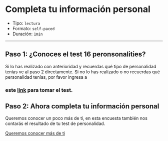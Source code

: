 # Completa tu información personal

* Tipo: `lectura`
* Formato: `self-paced`
* Duración: `1min`

***
## Paso 1: ¿Conoces el test 16 peronsonalities?
Si lo has realizado con anterioridad y recuerdas qué tipo de personalidad tenías ve al paso 2 directamente. Si no lo has realizado o no recuerdas qué personalidad tenías, por favor ingresa a
### este [link](https://www.16personalities.com/es/test-de-personalidad) para tomar el test.

## Paso 2: Ahora completa tu información personal

Queremos conocer un poco más de ti, en esta encuesta también nos contarás el
resultado de tu test de personalidad.

[Queremos conocer más de ti](https://laboratoria.typeform.com/to/FKIuS1)
